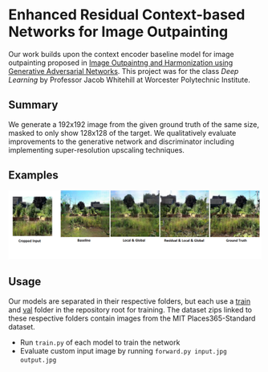 # Enhanced Residual Context-based Networks for Image Outpainting 
Our work builds upon the context encoder baseline model for image outpainting proposed in 
[Image Outpaintng and Harmonization using Generative Adversarial Networks](https://arxiv.org/abs/1912.10960). This project was for the class *Deep Learning* by Professor Jacob Whitehill at Worcester Polytechnic Institute.

## Summary
We generate a 192x192 image from the given ground truth of the same size, masked to only show 128x128 of the target. We qualitatively evaluate improvements to the generative network and discriminator including implementing super-resolution upscaling techniques.

## Examples
![Example of outpainting models](/tex/figs/fig2/fig2_constructed.png)

## Usage
Our models are separated in their respective folders, but each use a [train](http://data.csail.mit.edu/places/places365/train_256_places365standard.tar) and [val](http://data.csail.mit.edu/places/places365/val_256.tar) folder in the repository root for training. The dataset zips linked to these respective folders contain images from the MIT Places365-Standard dataset.
* Run `train.py` of each model to train the network
* Evaluate custom input image by running `forward.py input.jpg output.jpg` 
